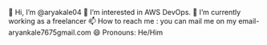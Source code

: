 👋 Hi, I’m @aryakale04
👀 I’m interested in AWS DevOps.
🌱 I’m currently working as a freelancer
📫 How to reach me : you can mail me on my email- aryankale7675gmail.com
😄 Pronouns: He/Him
